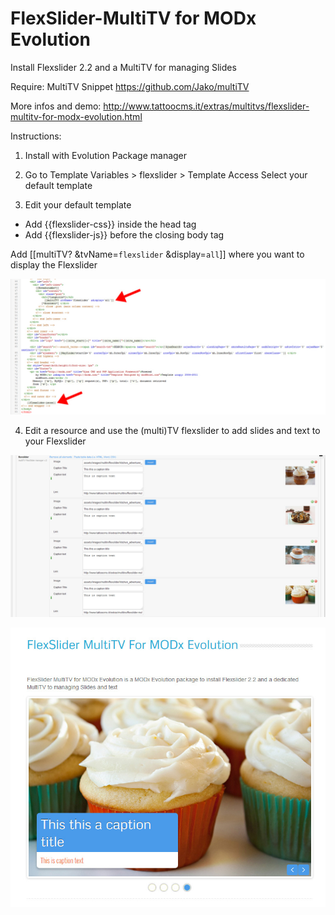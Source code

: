 FlexSlider-MultiTV for MODx Evolution
==================
Install Flexslider 2.2 and a MultiTV for managing Slides

Require: MultiTV Snippet https://github.com/Jako/multiTV

More infos and demo: http://www.tattoocms.it/extras/multitvs/flexslider-multitv-for-modx-evolution.html

Instructions:

1) Install with Evolution Package manager 

2) Go to Template Variables > flexslider > Template Access
Select your default template

3) Edit your default template

* Add {{flexslider-css}} inside the head tag
* Add {{flexslider-js}} before the closing body tag

Add [[multiTV? &tvName=`flexslider` &display=`all`]] where you want to display the Flexslider

![flexslider edit template](https://raw.githubusercontent.com/Nicola1971/FlexSlider-MultiTV/master/flextv-edit-template.jpg)


4) Edit a resource and use the (multi)TV flexslider to add slides and text to your Flexslider

![flexslider multitv](https://raw.githubusercontent.com/Nicola1971/FlexSlider-MultiTV/master/flextv-multitv.jpg)


![frontend](https://raw.githubusercontent.com/Nicola1971/FlexSlider-MultiTV/master/flextv-flexslider.jpg)
